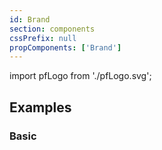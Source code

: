 ```yaml
---
id: Brand
section: components
cssPrefix: null
propComponents: ['Brand']
---
```


import pfLogo from './pfLogo.svg';

## Examples

### Basic

```ts file="./BrandBasic.tsx"
```
